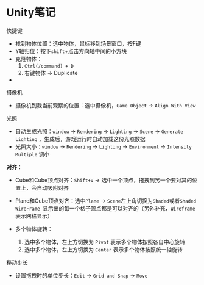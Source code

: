 # Unity笔记

快捷键

* 找到物体位置：选中物体，鼠标移到场景窗口，按F键
* Y轴归位：按下`shift`+点击方向轴中间的小方块
* 克隆物体：
  	1. `Ctrl(/command) + D` 
   	2. 右键物体 -> Duplicate
* 



摄像机

* 摄像机到我当前观察的位置：选中摄像机，`Game Object` -> `Align With View`



光照

* 自动生成光照：`window` -> `Rendering` -> `Lighting` -> `Scene` -> `Generate Lighting`  ，生成后，游戏运行时自动加载这份光照数据
* 光照大小：`window` -> `Rendering` -> `Lighting` -> `Environment` -> `Intensity Multiple` 调小



**对齐**：

* Cube和Cube顶点对齐：`Shift+V` -> 选中一个顶点，拖拽到另一个要对其的位置上，会自动吸附对齐

* Plane和Cube顶点对齐：选中`Plane` -> `Scene`左上角切换为`Shaded`或者`Shaded WireFrame `显示出的每一个格子顶点都是可以对齐的（另外补充，`Wireframe` 表示网格显示）

* 多个物体旋转：
  1. 选中多个物体，左上方切换为 `Pivot` 表示多个物体按照各自中心旋转
  2. 选中多个物体，左上方切换为 `Center` 表示多个物体按照统一轴旋转



移动步长

* 设置拖拽时的单位步长：`Edit` -> `Grid and Snap` -> `Move`